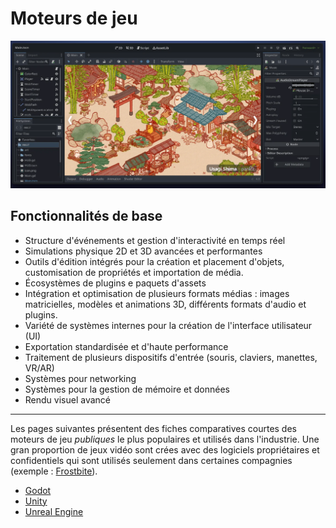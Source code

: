 # Moteurs de jeu

![Capture d'écran - Godot](godot_20250820114256.png)

## Fonctionnalités de base

- Structure d'événements et gestion d'interactivité en temps réel
- Simulations physique 2D et 3D avancées et performantes
- Outils d'édition intégrés pour la création et placement d'objets, customisation de propriétés et importation de média.
- Écosystèmes de plugins e paquets d'assets
- Intégration et optimisation de plusieurs formats médias : images matricielles, modèles et animations 3D, différents formats d'audio et plugins.
- Variété de systèmes internes pour la création de l'interface utilisateur (UI)
- Exportation standardisée et d'haute performance
- Traitement de plusieurs dispositifs d'entrée (souris, claviers, manettes, VR/AR)
- Systèmes pour networking
- Systèmes pour la gestion de mémoire et données
- Rendu visuel avancé

---

Les pages suivantes présentent des fiches comparatives courtes des moteurs de jeu *publiques* le plus populaires et utilisés dans l'industrie. Une gran proportion de jeux vidéo sont crées avec des logiciels propriétaires et confidentiels qui sont utilisés seulement dans certaines compagnies (exemple : [Frostbite](https://www.ea.com/frostbite/engine)).

<!-- start-replace-subnav depth=1 -->
* [Godot](/02-savoirs/03-logiciels/03-moteurs-de-jeu/godot/)
* [Unity](/02-savoirs/03-logiciels/03-moteurs-de-jeu/unity/)
* [Unreal Engine](/02-savoirs/03-logiciels/03-moteurs-de-jeu/unreal/)
<!-- end-replace-subnav -->
